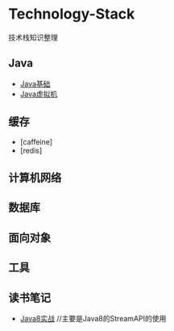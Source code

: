 # Technology-Stack
技术栈知识整理

## Java
   - [Java基础](./Java/Java基础.md)
   - [Java虚拟机](./Java/Java虚拟机.md)
   
## 缓存
   - [caffeine]
   - [redis]

## 计算机网络


## 数据库


## 面向对象


## 工具


## 读书笔记
   - [Java8实战](./读书笔记/Java8实战.md) //主要是Java8的StreamAPI的使用
